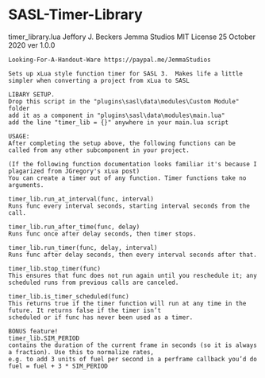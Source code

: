 # SASL-Timer-Library
timer_library.lua
    Jeffory J. Beckers
    Jemma Studios
    MIT License
    25 October 2020
    ver 1.0.0

    Looking-For-A-Handout-Ware https://paypal.me/JemmaStudios

    Sets up xLua style function timer for SASL 3.  Makes life a little simpler when converting a project from xLua to SASL

    LIBARY SETUP.
    Drop this script in the "plugins\sasl\data\modules\Custom Module" folder
    add it as a component in "plugins\sasl\data\modules\main.lua"
    add the line "timer_lib = {}" anywhere in your main.lua script

    USAGE:
    After completing the setup above, the following functions can be called from any other subcomponent in your project.

    (If the following function documentation looks familiar it's because I plagarized from JGregory's xLua post)
    You can create a timer out of any function. Timer functions take no arguments. 

    timer_lib.run_at_interval(func, interval)
    Runs func every interval seconds, starting interval seconds from the call.

    timer_lib.run_after_time(func, delay)
    Runs func once after delay seconds, then timer stops.

    timer_lib.run_timer(func, delay, interval)
    Runs func after delay seconds, then every interval seconds after that.

    timer_lib.stop_timer(func)
    This ensures that func does not run again until you re­schedule it; any scheduled runs from previous calls are canceled.

    timer_lib.is_timer_scheduled(func)
    This returns true if the timer function will run at any time in the future. It returns false if the timer isn’t 
    scheduled or if func has never been used as a timer.

    BONUS feature!
    timer_lib.SIM_PERIOD
    contains the duration of the current frame in seconds (so it is always a fraction). Use this to normalize rates, 
    e.g. to add 3 units of fuel per second in a per­frame callback you’d do fuel = fuel + 3 * SIM_PERIOD
